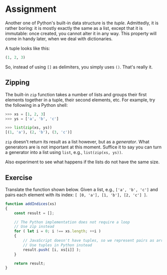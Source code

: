 # Assignment

Another one of Python's built-in data structure is the *tuple*.
Admittedly, it is rather boring: it is mostly exactly the same
as a list, except that it is immutable: once created, you cannot alter
it in any way. This property will come in handy later, when we
deal with dictionaries.

A tuple looks like this:

```python
(1, 2, 3)
```

So, instead of using `[]` as delimiters, you simply uses `()`. That's really it.

## Zipping

The built-in `zip` function takes a number of lists and
groups their first elements together in a tuple, their second elements, etc.
For example, try the following in a Python shell:

```python
>>> xs = [1, 2, 3]
>>> ys = ['a', 'b', 'c']

>>> list(zip(xs, ys))
[(1, 'a'), (2, 'b'), (3, 'c')]
```

`zip` doesn't return its result as a list however, but as a _generator_.
What generators are is not important at this moment.
Suffice it to say you can turn a generator into a list using `list`, e.g., `list(zip(xs, ys))`.

Also experiment to see what happens if the lists do not have the same size.

## Exercise

Translate the function shown below.
Given a list, e.g., `['a', 'b', 'c']` and pairs each element with its index:
`[ [0, 'a'], [1, 'b'], [2, 'c'] ]`.

```javascript
function addIndices(xs)
{
    const result = [];

    // The Python implementation does not require a loop
    // Use zip instead
    for ( let i = 0; i !== xs.length; ++i )
    {
        // JavaScript doesn't have tuples, so we represent pairs as arrays
        // Use tuples in Python instead
        result.push( [i, xs[i]] );
    }

    return result;
}
```
